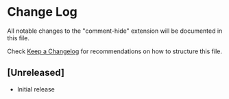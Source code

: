 # Change Log

All notable changes to the "comment-hide" extension will be documented in this file.

Check [Keep a Changelog](http://keepachangelog.com/) for recommendations on how to structure this file.

## [Unreleased]

- Initial release